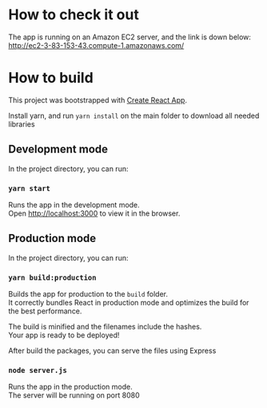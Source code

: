 # How to check it out

The app is running on an Amazon EC2 server, and the link is down below:
http://ec2-3-83-153-43.compute-1.amazonaws.com/

# How to build

This project was bootstrapped with [Create React App](https://github.com/facebook/create-react-app).

Install yarn, and run `yarn install` on the main folder to download all needed libraries

## Development mode

In the project directory, you can run:

### `yarn start`

Runs the app in the development mode.\
Open [http://localhost:3000](http://localhost:3000) to view it in the browser.

## Production mode

In the project directory, you can run:

### `yarn build:production`

Builds the app for production to the `build` folder.\
It correctly bundles React in production mode and optimizes the build for the best performance.

The build is minified and the filenames include the hashes.\
Your app is ready to be deployed!

After build the packages, you can serve the files using Express

### `node server.js`

Runs the app in the production mode.\
The server will be running on port 8080
